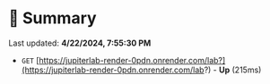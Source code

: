 # 📖 Summary
Last updated: **4/22/2024, 7:55:30 PM**

- `GET` [https://jupiterlab-render-0pdn.onrender.com/lab?](https://jupiterlab-render-0pdn.onrender.com/lab?) - **Up** (215ms)
